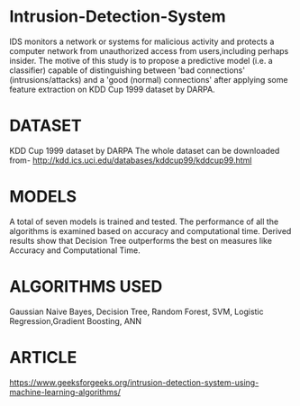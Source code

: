 # Intrusion-Detection-System
IDS monitors a network or systems for malicious activity and protects a computer network from unauthorized access from users,including perhaps insider.
The motive of this study is to propose a predictive model (i.e. a classifier) capable of distinguishing between 'bad connections' (intrusions/attacks) and a 'good
(normal) connections' after applying some feature extraction on KDD Cup 1999 dataset by DARPA. 

# DATASET
KDD Cup 1999 dataset by DARPA
The whole dataset can be downloaded from- http://kdd.ics.uci.edu/databases/kddcup99/kddcup99.html

# MODELS
A total of seven models is trained and tested. The performance of all the algorithms is examined based
on accuracy and computational time. Derived results show that Decision Tree
outperforms the best on measures like Accuracy and Computational Time.

# ALGORITHMS USED
Gaussian Naive Bayes, Decision Tree, Random Forest, SVM, Logistic Regression,Gradient Boosting, ANN

# ARTICLE
https://www.geeksforgeeks.org/intrusion-detection-system-using-machine-learning-algorithms/

